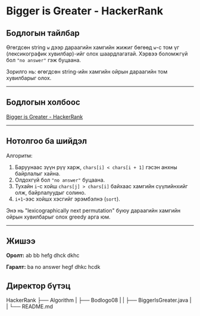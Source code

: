 # Bigger is Greater - HackerRank

## Бодлогын тайлбар

Өгөгдсөн string `w` дээр дараагийн хамгийн жижиг бөгөөд `w`-с том үг (лексикографик хувилбар)-ийг олох шаардлагатай. Хэрвээ боломжгүй бол `"no answer"` гэж буцаана.

Зорилго нь: өгөгдсөн string-ийн хамгийн ойрын дараагийн том хувилбарыг олох.

---

## Бодлогын холбоос

[Bigger is Greater - HackerRank](https://www.hackerrank.com/challenges/bigger-is-greater/problem?isFullScreen=true)

---

## Нотолгоо ба шийдэл

Алгоритм:
1. Баруунаас зүүн рүү харж, `chars[i] < chars[i + 1]` гэсэн анхны байрлалыг хайна.
2. Олдохгүй бол `"no answer"` буцаана.
3. Тухайн `i`-с хойш `chars[j] > chars[i]` байхаас хамгийн сүүлийнхийг олж, байрлалуудыг солино.
4. `i+1`-ээс хойшх хэсгийг эрэмбэлнэ (`sort`).

Энэ нь "lexicographically next permutation" буюу дараагийн хамгийн ойрын хувилбарыг олох greedy арга юм.

---

## Жишээ

**Оролт:**
ab
bb
hefg
dhck
dkhc


**Гаралт:**
ba
no answer
hegf
dhkc
hcdk

## Директор бүтэц

HackerRank
    ├── Algorithm
    |   ├── Bodlogo08
    |   |   ├── BiggerIsGreater.java
    |   |   └── README.md
